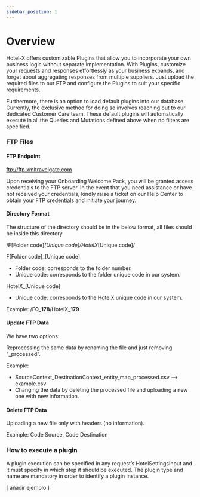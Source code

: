 ```yaml
---
sidebar_position: 1
---
```


# Overview

Hotel-X offers customizable Plugins that allow you to incorporate your own business logic without separate implementation. With Plugins, customize your requests and responses effortlessly as your business expands, and forget about aggregating responses from multiple suppliers. Just upload the required files to our FTP and configure the Plugins to suit your specific requirements.

Furthermore, there is an option to load default plugins into our database. Currently, the exclusive method for doing so involves reaching out to our dedicated Customer Care team. These default plugins will automatically execute in all the Queries and Mutations defined above when no filters are specified.

### FTP Files

#### FTP Endpoint

ftp://ftp.xmltravelgate.com

Upon receiving your Onboarding Welcome Pack, you will be granted access credentials to the FTP server. In the event that you need assistance or have not received your credentials, kindly raise a ticket on our Help Center to obtain your FTP credentials and initiate your journey.

#### Directory Format

The structure of the directory should be in the below format, all files should be inside this directory

/F[Folder code]_[Unique code]/HotelX_[Unique code]/

F[Folder code]_[Unique code]
* Folder code: corresponds to the folder number.
* Unique code: corresponds to the folder unique code in our system.

HotelX_[Unique code]
* Unique code: corresponds to the HotelX unique code in our system.

Example: /F**0**\_**178**/HotelX\_**179**

#### Update FTP Data

We have two options:

Reprocessing the same data by renaming the file and just removing “_processed”.

Example:
* SourceContext_DestinationContext_entity_map_processed.csv –> example.csv
* Changing the data by deleting the processed file and uploading a new one with new information.

#### Delete FTP Data

Uploading a new file only with headers (no information).

Example: Code Source, Code Destination

### How to execute a plugin

A plugin execution can be specified in any request’s HotelSettingsInput and it must specify in which step it should be executed. The plugin type and name are mandatory in order to identify a plugin instance.

[ añadir ejemplo ]